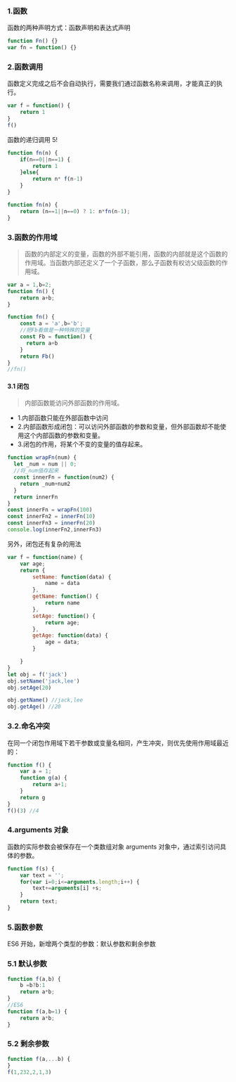### 1.函数

函数的两种声明方式：函数声明和表达式声明

```js
function Fn() {}
var fn = function() {}
```

### 2.函数调用

函数定义完成之后不会自动执行，需要我们通过函数名称来调用，才能真正的执行。

```js
var f = function() {
    return 1
}
f()
```

函数的递归调用 5!

```js
function fn(n) {
    if(n==0||n==1) {
        return 1
    }else{
        return n* f(n-1)
    }
}

function fn(n) {
    return (n==1||n==0) ? 1: n*fn(n-1);
}
```

### 3.函数的作用域

> 函数的内部定义的变量，函数的外部不能引用，函数的内部就是这个函数的作用域。当函数内部还定义了一个子函数，那么子函数有权访父级函数的作用域。

```js
var a = 1,b=2;
function fn() {
    return a+b;
}

function fn() {
    const a = 'a',b='b';
    //把Fb看做是一种特殊的变量
    const Fb = function() {
      return a+b
    }
    return Fb()
}
//fn()
```

#### 3.1 闭包

> 内部函数能访问外部函数的作用域。

- 1.内部函数只能在外部函数中访问
- 2.内部函数形成闭包：可以访问外部函数的参数和变量，但外部函数却不能使用这个内部函数的参数和变量。
- 3.闭包的作用，将某个不变的变量的值存起来。

```js
function wrapFn(num) {
  let _num = num || 0;
  //将_num值存起来
  const innerFn = function(num2) {
    return _num+num2
  }
  return innerFn
}
const innerFn = wrapFn(100)
const innerFn2 = innerFn(10)
const innerFn3 = innerFn(20)
console.log(innerFn2,innerFn3)
```

另外，闭包还有复杂的用法

```js
var f = function(name) {
    var age;
    return {
        setName: function(data) {
            name = data
        },
        getName: function() {
            return name
        },
        setAge: function() {
            return age;
        },
        getAge: function(data) {
            age = data;
        }

    }
}
let obj = f('jack')
obj.setName('jack,lee')
obj.setAge(20)

obj.getName() //jack,lee
obj.getAge() //20
```

### 3.2.命名冲突

在同一个闭包作用域下若干参数或变量名相同，产生冲突，则优先使用作用域最近的：

```js
function f() {
    var a = 1;
    function g(a) {
        return a+1;
    }
    return g
}
f()(3) //4
```

### 4.arguments 对象

函数的实际参数会被保存在一个类数组对象 arguments 对象中，通过索引访问具体的参数。

```js
function f(s) {
    var text = '';
    for(var i=0;i<=arguments.length;i++) {
        text+=arguments[i] +s;
    }
    return text;
}
```

### 5.函数参数

ES6 开始，新增两个类型的参数：默认参数和剩余参数

### 5.1 默认参数

```js
function f(a,b) {
    b =b?b:1
    return a*b;
}
//ES6
function f(a,b=1) {
    return a*b;
}

```

### 5.2 剩余参数

```js
function f(a,...b) {
}
f(1,232,2,1,3)
```



